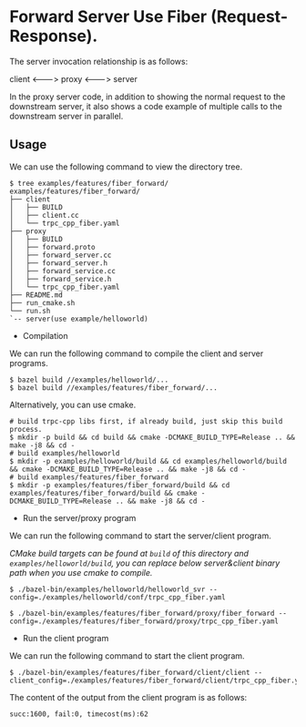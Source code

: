 # Forward Server Use Fiber (Request-Response).

The server invocation relationship is as follows:

client <---> proxy <---> server

In the proxy server code, in addition to showing the normal request to the downstream server, it also shows a code example of multiple calls to the downstream server in parallel.


## Usage

We can use the following command to view the directory tree.
```shell
$ tree examples/features/fiber_forward/
examples/features/fiber_forward/
├── client
│   ├── BUILD
│   ├── client.cc
│   └── trpc_cpp_fiber.yaml
├── proxy
│   ├── BUILD
│   ├── forward.proto
│   ├── forward_server.cc
│   ├── forward_server.h
│   ├── forward_service.cc
│   ├── forward_service.h
│   └── trpc_cpp_fiber.yaml
├── README.md
├── run_cmake.sh
└── run.sh
`-- server(use example/helloworld)
```

* Compilation

We can run the following command to compile the client and server programs.

```shell
$ bazel build //examples/helloworld/...
$ bazel build //examples/features/fiber_forward/...
```

Alternatively, you can use cmake.
```shell
# build trpc-cpp libs first, if already build, just skip this build process.
$ mkdir -p build && cd build && cmake -DCMAKE_BUILD_TYPE=Release .. && make -j8 && cd -
# build examples/helloworld
$ mkdir -p examples/helloworld/build && cd examples/helloworld/build && cmake -DCMAKE_BUILD_TYPE=Release .. && make -j8 && cd -
# build examples/features/fiber_forward
$ mkdir -p examples/features/fiber_forward/build && cd examples/features/fiber_forward/build && cmake -DCMAKE_BUILD_TYPE=Release .. && make -j8 && cd -
```

* Run the server/proxy program

We can run the following command to start the server/client program.

*CMake build targets can be found at `build` of this directory and `examples/helloworld/build`, you can replace below server&client binary path when you use cmake to compile.*

```shell
$ ./bazel-bin/examples/helloworld/helloworld_svr --config=./examples/helloworld/conf/trpc_cpp_fiber.yaml
```

```shell
$ ./bazel-bin/examples/features/fiber_forward/proxy/fiber_forward --config=./examples/features/fiber_forward/proxy/trpc_cpp_fiber.yaml
```

* Run the client program

We can run the following command to start the client program.

```shell
$ ./bazel-bin/examples/features/fiber_forward/client/client --client_config=./examples/features/fiber_forward/client/trpc_cpp_fiber.yaml
```

The content of the output from the client program is as follows:
``` text
succ:1600, fail:0, timecost(ms):62
```